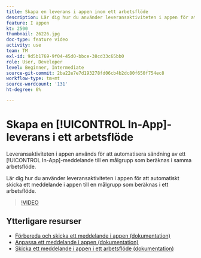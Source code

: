```yaml
---
title: Skapa en leverans i appen inom ett arbetsflöde
description: Lär dig hur du använder leveransaktiviteten i appen för att automatiskt skicka ett meddelande i appen till en målgrupp som beräknas i ett arbetsflöde.
feature: I appen
kt: 2500
thumbnail: 26226.jpg
doc-type: feature video
activity: use
team: TM
exl-id: 9d5b1769-9f04-45d0-bbce-38cd33c65bb0
role: User, Developer
level: Beginner, Intermediate
source-git-commit: 2ba22e7e7d193278fd06cb4b2dc80f650f754ec8
workflow-type: tm+mt
source-wordcount: '131'
ht-degree: 6%

---
```


# Skapa en [!UICONTROL In-App]-leverans i ett arbetsflöde

Leveransaktiviteten i appen används för att automatisera sändning av ett [!UICONTROL In-App]-meddelande till en målgrupp som beräknas i samma arbetsflöde.

Lär dig hur du använder leveransaktiviteten i appen för att automatiskt skicka ett meddelande i appen till en målgrupp som beräknas i ett arbetsflöde.

>[!VIDEO](https://video.tv.adobe.com/v/26226?quality=12)

## Ytterligare resurser

* [Förbereda och skicka ett meddelande i appen (dokumentation)](https://experienceleague.adobe.com/docs/campaign-standard/using/communication-channels/in-app-messaging/preparing-and-sending-an-in-app-message.html?lang=en)
* [Anpassa ett meddelande i appen (dokumentation)](https://experienceleague.adobe.com/docs/campaign-standard/using/communication-channels/in-app-messaging/customizing-an-in-app-message.html?lang=en)
* [Skicka ett meddelande i appen i ett arbetsflöde (dokumentation)](https://experienceleague.adobe.com/docs/campaign-standard/using/managing-processes-and-data/channel-activities/in-app-delivery.html?lang=en)
